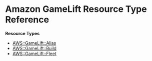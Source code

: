 # Amazon GameLift Resource Type Reference<a name="AWS_GameLift"></a>

**Resource Types**
+ [AWS::GameLift::Alias](aws-resource-gamelift-alias.md)
+ [AWS::GameLift::Build](aws-resource-gamelift-build.md)
+ [AWS::GameLift::Fleet](aws-resource-gamelift-fleet.md)
